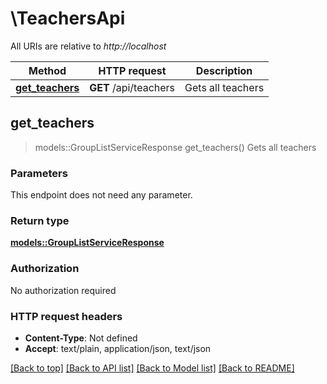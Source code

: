 # \TeachersApi

All URIs are relative to *http://localhost*

Method | HTTP request | Description
------------- | ------------- | -------------
[**get_teachers**](TeachersApi.md#get_teachers) | **GET** /api/teachers | Gets all teachers



## get_teachers

> models::GroupListServiceResponse get_teachers()
Gets all teachers

### Parameters

This endpoint does not need any parameter.

### Return type

[**models::GroupListServiceResponse**](GroupListServiceResponse.md)

### Authorization

No authorization required

### HTTP request headers

- **Content-Type**: Not defined
- **Accept**: text/plain, application/json, text/json

[[Back to top]](#) [[Back to API list]](../README.md#documentation-for-api-endpoints) [[Back to Model list]](../README.md#documentation-for-models) [[Back to README]](../README.md)

